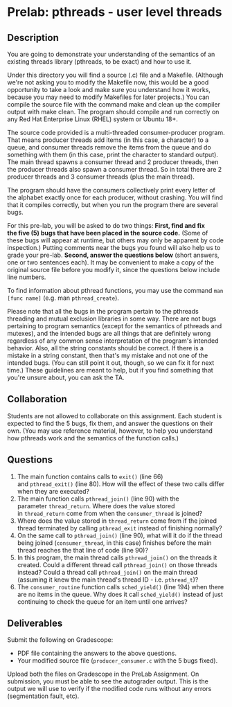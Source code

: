 # Prelab: pthreads - user level threads

## Description

You are going to demonstrate your understanding of the semantics of an existing threads library (pthreads, to be exact) and how to use it.

Under this directory you will find a source (.c) file and a Makefile. (Although we're not asking you to modify the Makefile now, this would be a good opportunity to take a look and make sure you understand how it works, because you may need to modify Makefiles for later projects.) You can compile the source file with the command make and clean up the compiler output with make clean. The program should compile and run correctly on any Red Hat Enterprise Linux (RHEL) system or Ubuntu 18+.

The source code provided is a multi-threaded consumer-producer program. That means producer threads add items (in this case, a character) to a queue, and consumer threads remove the items from the queue and do something with them (in this case, print the character to standard output). The main thread spawns a consumer thread and 2 producer threads, then the producer threads also spawn a consumer thread. So in total there are 2 producer threads and 3 consumer threads (plus the main thread).

The program should have the consumers collectively print every letter of the alphabet exactly once for each producer, without crashing. You will find that it compiles correctly, but when you run the program there are several bugs.

For this pre-lab, you will be asked to do two things: **First, find and fix the five (5) bugs that have been placed in the source code.** (Some of these bugs will appear at runtime, but others may only be apparent by code inspection.) Putting comments near the bugs you found will also help us to grade your pre-lab. **Second, answer the questions below** (short answers, one or two sentences each). It may be convenient to make a copy of the original source file before you modify it, since the questions below include line numbers.

To find information about pthread functions, you may use the command `man [func name]` (e.g. man `pthread_create`).

Please note that all the bugs in the program pertain to the pthreads threading and mutual exclusion libraries in some way. There are not bugs pertaining to program semantics (except for the semantics of pthreads and mutexes), and the intended bugs are all things that are definitely wrong regardless of any common sense interpretation of the program's intended behavior. Also, all the string constants should be correct. If there is a mistake in a string constant, then that's my mistake and not one of the intended bugs. (You can still point it out, though, so we can fix it for next time.) These guidelines are meant to help, but if you find something that you're unsure about, you can ask the TA.

## Collaboration

Students are not allowed to collaborate on this assignment. Each student is expected to find the 5 bugs, fix them, and answer the questions on their own. (You may use reference material, however, to help you understand how pthreads work and the semantics of the function calls.)

## Questions
1. The main function contains calls to `exit()` (line 66) and `pthread_exit()` (line 80). How will the effect of these two calls differ when they are executed?
1. The main function calls `pthread_join()` (line 90) with the parameter `thread_return`. Where does the value stored in `thread_return` come from when the `consumer_thread` is joined?
1. Where does the value stored in `thread_return` come from if the joined thread terminated by calling `pthread_exit` instead of finishing normally?
1. On the same call to `pthread_join()` (line 90), what will it do if the thread being joined (`consumer_thread`, in this case) finishes before the main thread reaches the that line of code (line 90)?
1. In this program, the main thread calls `pthread_join()` on the threads it created. Could a different thread call `pthread_join()` on those threads instead? Could a thread call `pthread_join()` on the main thread (assuming it knew the main thread's thread ID - i.e. `pthread_t`)?
1. The `consumer_routine` function calls `sched_yield()` (line 194) when there are no items in the queue. Why does it call `sched_yield()` instead of just continuing to check the queue for an item until one arrives?

## Deliverables

Submit the following on Gradescope:

- PDF file containing the answers to the above questions.
- Your modified source file (`producer_consumer.c` with the 5 bugs fixed).

Upload both the files on Gradescope in the PreLab Assignment. On submission, you must be able to see the autograder output. This is the output we will use to verify if the modified code runs without any errors (segmentation fault, etc). 
